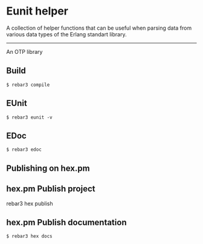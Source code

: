 # Eunit helper
A collection of helper functions that can be useful when parsing data from various data types of the Erlang standart library.

----------------

An OTP library

Build
-----

    $ rebar3 compile

EUnit
-----

    $ rebar3 eunit -v


EDoc
-----

    $ rebar3 edoc


Publishing on hex.pm
--------------------

hex.pm Publish project
-----
rebar3 hex publish

hex.pm Publish documentation
-----
    $ rebar3 hex docs
	


